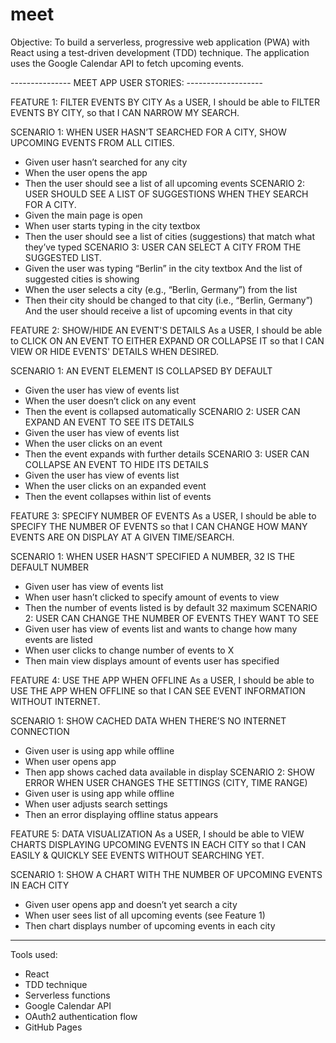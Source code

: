 # meet
Objective: To build a serverless, progressive web application (PWA) with React using a test-driven
development (TDD) technique. The application uses the Google Calendar API to fetch
upcoming events.

--------------- MEET APP USER STORIES: -------------------

FEATURE 1: FILTER EVENTS BY CITY
As a USER, I should be able to FILTER EVENTS BY CITY, so that I CAN NARROW MY SEARCH.

SCENARIO 1: WHEN USER HASN’T SEARCHED FOR A CITY, SHOW UPCOMING EVENTS FROM ALL CITIES.
- Given user hasn’t searched for any city
- When the user opens the app
- Then the user should see a list of all upcoming events
SCENARIO 2: USER SHOULD SEE A LIST OF SUGGESTIONS WHEN THEY SEARCH FOR A CITY.
- Given the main page is open
- When user starts typing in the city textbox
- Then the user should see a list of cities (suggestions) that match what they’ve typed
SCENARIO 3: USER CAN SELECT A CITY FROM THE SUGGESTED LIST.
- Given the user was typing “Berlin” in the city textbox
  And the list of suggested cities is showing
- When the user selects a city (e.g., “Berlin, Germany”) from the list
- Then their city should be changed to that city (i.e., “Berlin, Germany”)
  And the user should receive a list of upcoming events in that city

FEATURE 2: SHOW/HIDE AN EVENT'S DETAILS
As a USER, I should be able to CLICK ON AN EVENT TO EITHER EXPAND OR COLLAPSE IT so that I CAN VIEW OR HIDE EVENTS' DETAILS WHEN DESIRED.

SCENARIO 1: AN EVENT ELEMENT IS COLLAPSED BY DEFAULT
- Given the user has view of events list
- When the user doesn’t click on any event
- Then the event is collapsed automatically
SCENARIO 2: USER CAN EXPAND AN EVENT TO SEE ITS DETAILS
- Given the user has view of events list
- When the user clicks on an event
- Then the event expands with further details
SCENARIO 3: USER CAN COLLAPSE AN EVENT TO HIDE ITS DETAILS
- Given the user has view of events list
- When the user clicks on an expanded event
- Then the event collapses within list of events

FEATURE 3: SPECIFY NUMBER OF EVENTS
As a USER, I should be able to SPECIFY THE NUMBER OF EVENTS so that I CAN CHANGE HOW MANY EVENTS ARE ON DISPLAY AT A GIVEN TIME/SEARCH.

SCENARIO 1: WHEN USER HASN’T SPECIFIED A NUMBER, 32 IS THE DEFAULT NUMBER
- Given user has view of events list
- When user hasn’t clicked to specify amount of events to view
- Then the number of events listed is by default 32 maximum
SCENARIO 2: USER CAN CHANGE THE NUMBER OF EVENTS THEY WANT TO SEE
- Given user has view of events list and wants to change how many events are listed
- When user clicks to change number of events to X
- Then main view displays amount of events user has specified

FEATURE 4: USE THE APP WHEN OFFLINE
As a USER, I should be able to USE THE APP WHEN OFFLINE so that I CAN SEE EVENT INFORMATION WITHOUT INTERNET.

SCENARIO 1: SHOW CACHED DATA WHEN THERE’S NO INTERNET CONNECTION
- Given user is using app while offline
- When user opens app
- Then app shows cached data available in display
SCENARIO 2: SHOW ERROR WHEN USER CHANGES THE SETTINGS (CITY, TIME RANGE)
- Given user is using app while offline
- When user adjusts search settings
- Then an error displaying offline status appears

FEATURE 5: DATA VISUALIZATION
As a USER, I should be able to VIEW CHARTS DISPLAYING UPCOMING EVENTS IN EACH CITY so that I CAN EASILY & QUICKLY SEE EVENTS WITHOUT SEARCHING YET.

SCENARIO 1: SHOW A CHART WITH THE NUMBER OF UPCOMING EVENTS IN EACH CITY
- Given user opens app and doesn’t yet search a city
- When user sees list of all upcoming events (see Feature 1)
- Then chart displays number of upcoming events in each city

----------------------------------------------------------------------

Tools used:
- React
- TDD technique
- Serverless functions
- Google Calendar API
- OAuth2 authentication flow
- GitHub Pages
